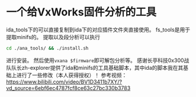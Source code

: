 # 一个给VxWorks固件分析的工具

ida_tools下的可以直接复制到ida下的对应插件文件夹直接使用。
fs_tools是用于提取minifs的。
提取以及段分析可以执行
```sh
cd ./ana_tools/ && ./install.sh
```
进行安装。
然后使用`vxana $firmware`即可解包分析等。
感谢长亭科技0x300战队队长zh-explorer提供了ida和minifs的工具基础脚本，其中ida的脚本我在其基础上进行了一些修改（本人获得授权）！
参考视频：https://www.bilibili.com/video/BV1D3411b7XY/?vd_source=6ebf6ec4787fcf8ce63c27bc330b3783
